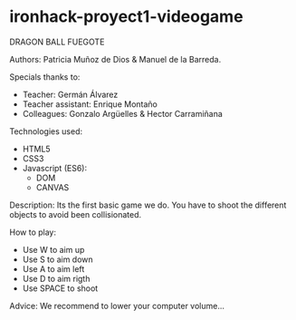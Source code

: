 # ironhack-proyect1-videogame

DRAGON BALL FUEGOTE

Authors: Patricia Muñoz de Dios & Manuel de la Barreda.

Specials thanks to:
  - Teacher: Germán Álvarez
  - Teacher assistant: Enrique Montaño
  - Colleagues: Gonzalo Argüelles & Hector Carramiñana
  
Technologies used:
  - HTML5
  - CSS3
  - Javascript (ES6):
    + DOM
    + CANVAS

Description: Its the first basic game we do. You have to shoot the different objects to avoid been collisionated.

How to play:
  - Use W to aim up
  - Use S to aim down
  - Use A to aim left
  - Use D to aim rigth
  - Use SPACE to shoot
  
  Advice: We recommend to lower your computer volume...
